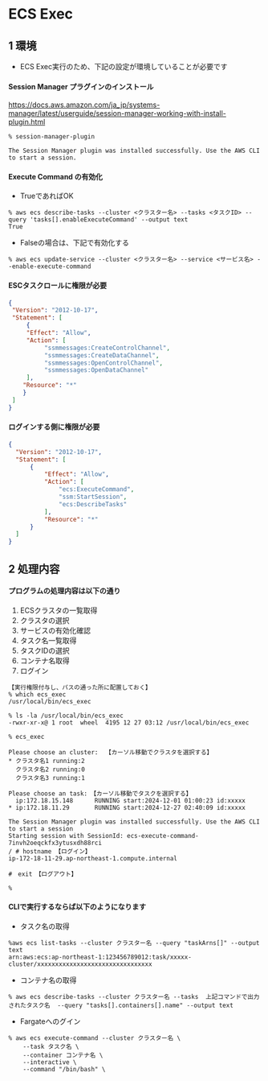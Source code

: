 # ECS Exec

## 1 環境

* ECS Exec実行のため、下記の設定が環境していることが必要です

#### Session Manager プラグインのインストール

https://docs.aws.amazon.com/ja_jp/systems-manager/latest/userguide/session-manager-working-with-install-plugin.html

```
% session-manager-plugin

The Session Manager plugin was installed successfully. Use the AWS CLI to start a session.
```

#### Execute Command の有効化

* TrueであればOK
```
% aws ecs describe-tasks --cluster <クラスター名> --tasks <タスクID> --query 'tasks[].enableExecuteCommand' --output text
True
```


* Falseの場合は、下記で有効化する
```
% aws ecs update-service --cluster <クラスター名> --service <サービス名> --enable-execute-command
```

#### ESCタスクロールに権限が必要

```json
{  
 "Version": "2012-10-17",  
 "Statement": [  
     {  
     "Effect": "Allow",  
     "Action": [  
          "ssmmessages:CreateControlChannel",  
          "ssmmessages:CreateDataChannel",  
          "ssmmessages:OpenControlChannel",  
          "ssmmessages:OpenDataChannel"  
     ],  
    "Resource": "*"  
    }  
 ]  
}  
```

#### ログインする側に権限が必要

```json
{  
  "Version": "2012-10-17",  
  "Statement": [  
      {  
          "Effect": "Allow",  
          "Action": [  
              "ecs:ExecuteCommand",  
              "ssm:StartSession",  
              "ecs:DescribeTasks"  
          ],  
          "Resource": "*"  
      }  
  ]  
} 
```

## 2 処理内容

#### プログラムの処理内容は以下の通り

1. ECSクラスタの一覧取得
2. クラスタの選択
3. サービスの有効化確認
4. タスク名一覧取得
5. タスクIDの選択
6. コンテナ名取得
7. ログイン

```
【実行権限付与し、パスの通った所に配置しておく】
% which ecs_exec
/usr/local/bin/ecs_exec

% ls -la /usr/local/bin/ecs_exec
-rwxr-xr-x@ 1 root  wheel  4195 12 27 03:12 /usr/local/bin/ecs_exec

% ecs_exec 

Please choose an cluster:  【カーソル移動でクラスタを選択する】
* クラスタ名1 running:2
  クラスタ名2 running:0
  クラスタ名3 running:1

Please choose an task:　【カーソル移動でタスクを選択する】
  ip:172.18.15.148      RUNNING start:2024-12-01 01:00:23 id:xxxxx
* ip:172.18.11.29       RUNNING start:2024-12-27 02:40:09 id:xxxxx

The Session Manager plugin was installed successfully. Use the AWS CLI to start a session
Starting session with SessionId: ecs-execute-command-7invh2oeqckfx3ytusxdh88rci
/ # hostname 【ログイン】
ip-172-18-11-29.ap-northeast-1.compute.internal

#　exit　【ログアウト】

%
```

####  CLIで実行するならば以下のようになります

* タスク名の取得

```
%aws ecs list-tasks --cluster クラスター名 --query "taskArns[]" --output text
arn:aws:ecs:ap-northeast-1:123456789012:task/xxxxx-cluster/xxxxxxxxxxxxxxxxxxxxxxxxxxxxxxxx
```

* コンテナ名の取得

```
% aws ecs describe-tasks --cluster クラスター名 --tasks  上記コマンドで出力されたタスク名  --query "tasks[].containers[].name" --output text
```

* Fargateへのグイン

```
% aws ecs execute-command --cluster クラスター名 \
    --task タスク名 \
    --container コンテナ名 \
    --interactive \
    --command "/bin/bash" \
```


